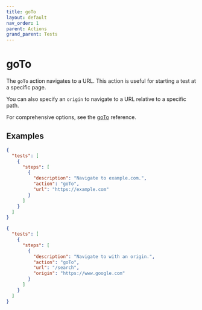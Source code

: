 ```yaml
---
title: goTo
layout: default
nav_order: 1
parent: Actions
grand_parent: Tests
---
```


# goTo

The `goTo` action navigates to a URL. This action is useful for starting a test at a specific page.

You can also specify an `origin` to navigate to a URL relative to a specific path.

For comprehensive options, see the [goTo](/reference/schemas/goTo) reference.

## Examples

```json
{
  "tests": [
    {
      "steps": [
        {
          "description": "Navigate to example.com.",
          "action": "goTo",
          "url": "https://example.com"
        }
      ]
    }
  ]
}
```

```json
{
  "tests": [
    {
      "steps": [
        {
          "description": "Navigate to with an origin.",
          "action": "goTo",
          "url": "/search",
          "origin": "https://www.google.com"
        }
      ]
    }
  ]
}
```